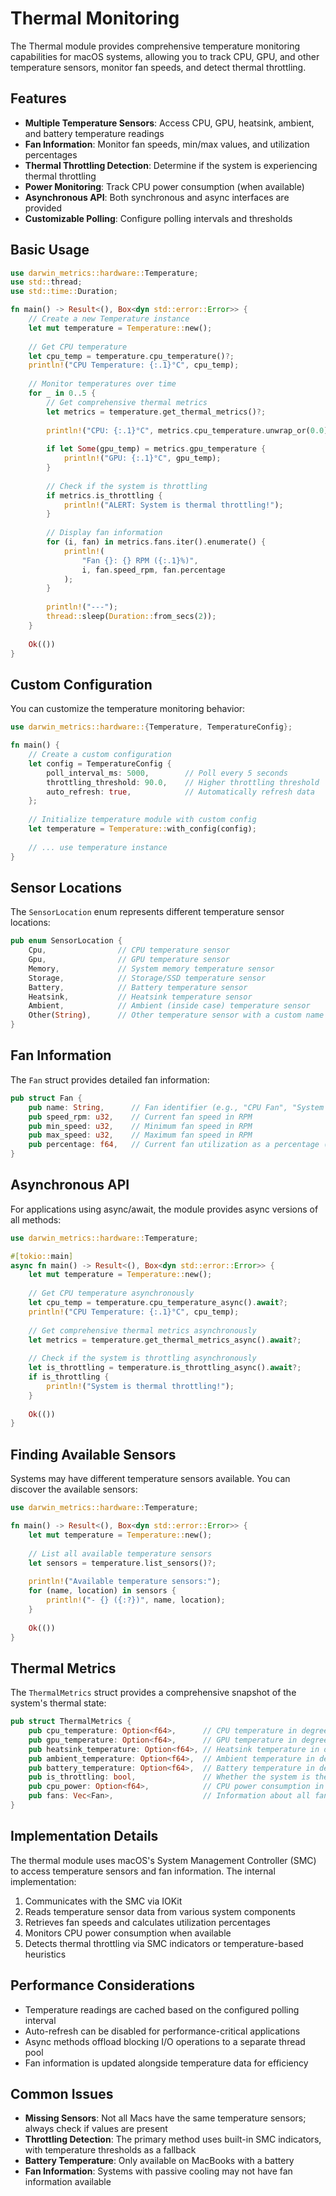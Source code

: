 # Thermal Monitoring

The Thermal module provides comprehensive temperature monitoring capabilities for macOS systems, allowing you to track CPU, GPU, and other temperature sensors, monitor fan speeds, and detect thermal throttling.

## Features

- **Multiple Temperature Sensors**: Access CPU, GPU, heatsink, ambient, and battery temperature readings
- **Fan Information**: Monitor fan speeds, min/max values, and utilization percentages
- **Thermal Throttling Detection**: Determine if the system is experiencing thermal throttling
- **Power Monitoring**: Track CPU power consumption (when available)
- **Asynchronous API**: Both synchronous and async interfaces are provided
- **Customizable Polling**: Configure polling intervals and thresholds

## Basic Usage

```rust
use darwin_metrics::hardware::Temperature;
use std::thread;
use std::time::Duration;

fn main() -> Result<(), Box<dyn std::error::Error>> {
    // Create a new Temperature instance
    let mut temperature = Temperature::new();
    
    // Get CPU temperature
    let cpu_temp = temperature.cpu_temperature()?;
    println!("CPU Temperature: {:.1}°C", cpu_temp);
    
    // Monitor temperatures over time
    for _ in 0..5 {
        // Get comprehensive thermal metrics
        let metrics = temperature.get_thermal_metrics()?;
        
        println!("CPU: {:.1}°C", metrics.cpu_temperature.unwrap_or(0.0));
        
        if let Some(gpu_temp) = metrics.gpu_temperature {
            println!("GPU: {:.1}°C", gpu_temp);
        }
        
        // Check if the system is throttling
        if metrics.is_throttling {
            println!("ALERT: System is thermal throttling!");
        }
        
        // Display fan information
        for (i, fan) in metrics.fans.iter().enumerate() {
            println!(
                "Fan {}: {} RPM ({:.1}%)",
                i, fan.speed_rpm, fan.percentage
            );
        }
        
        println!("---");
        thread::sleep(Duration::from_secs(2));
    }
    
    Ok(())
}
```

## Custom Configuration

You can customize the temperature monitoring behavior:

```rust
use darwin_metrics::hardware::{Temperature, TemperatureConfig};

fn main() {
    // Create a custom configuration
    let config = TemperatureConfig {
        poll_interval_ms: 5000,        // Poll every 5 seconds
        throttling_threshold: 90.0,    // Higher throttling threshold
        auto_refresh: true,            // Automatically refresh data
    };
    
    // Initialize temperature module with custom config
    let temperature = Temperature::with_config(config);
    
    // ... use temperature instance
}
```

## Sensor Locations

The `SensorLocation` enum represents different temperature sensor locations:

```rust
pub enum SensorLocation {
    Cpu,                // CPU temperature sensor
    Gpu,                // GPU temperature sensor
    Memory,             // System memory temperature sensor
    Storage,            // Storage/SSD temperature sensor
    Battery,            // Battery temperature sensor
    Heatsink,           // Heatsink temperature sensor
    Ambient,            // Ambient (inside case) temperature sensor
    Other(String),      // Other temperature sensor with a custom name
}
```

## Fan Information

The `Fan` struct provides detailed fan information:

```rust
pub struct Fan {
    pub name: String,      // Fan identifier (e.g., "CPU Fan", "System Fan")
    pub speed_rpm: u32,    // Current fan speed in RPM
    pub min_speed: u32,    // Minimum fan speed in RPM
    pub max_speed: u32,    // Maximum fan speed in RPM
    pub percentage: f64,   // Current fan utilization as a percentage (0-100%)
}
```

## Asynchronous API

For applications using async/await, the module provides async versions of all methods:

```rust
use darwin_metrics::hardware::Temperature;

#[tokio::main]
async fn main() -> Result<(), Box<dyn std::error::Error>> {
    let mut temperature = Temperature::new();
    
    // Get CPU temperature asynchronously
    let cpu_temp = temperature.cpu_temperature_async().await?;
    println!("CPU Temperature: {:.1}°C", cpu_temp);
    
    // Get comprehensive thermal metrics asynchronously
    let metrics = temperature.get_thermal_metrics_async().await?;
    
    // Check if the system is throttling asynchronously
    let is_throttling = temperature.is_throttling_async().await?;
    if is_throttling {
        println!("System is thermal throttling!");
    }
    
    Ok(())
}
```

## Finding Available Sensors

Systems may have different temperature sensors available. You can discover the available sensors:

```rust
use darwin_metrics::hardware::Temperature;

fn main() -> Result<(), Box<dyn std::error::Error>> {
    let mut temperature = Temperature::new();
    
    // List all available temperature sensors
    let sensors = temperature.list_sensors()?;
    
    println!("Available temperature sensors:");
    for (name, location) in sensors {
        println!("- {} ({:?})", name, location);
    }
    
    Ok(())
}
```

## Thermal Metrics

The `ThermalMetrics` struct provides a comprehensive snapshot of the system's thermal state:

```rust
pub struct ThermalMetrics {
    pub cpu_temperature: Option<f64>,      // CPU temperature in degrees Celsius
    pub gpu_temperature: Option<f64>,      // GPU temperature in degrees Celsius
    pub heatsink_temperature: Option<f64>, // Heatsink temperature in degrees Celsius
    pub ambient_temperature: Option<f64>,  // Ambient temperature in degrees Celsius
    pub battery_temperature: Option<f64>,  // Battery temperature in degrees Celsius
    pub is_throttling: bool,               // Whether the system is thermal throttling
    pub cpu_power: Option<f64>,            // CPU power consumption in watts
    pub fans: Vec<Fan>,                    // Information about all fans
}
```

## Implementation Details

The thermal module uses macOS's System Management Controller (SMC) to access temperature sensors and fan information. The internal implementation:

1. Communicates with the SMC via IOKit
2. Reads temperature sensor data from various system components
3. Retrieves fan speeds and calculates utilization percentages
4. Monitors CPU power consumption when available
5. Detects thermal throttling via SMC indicators or temperature-based heuristics

## Performance Considerations

- Temperature readings are cached based on the configured polling interval
- Auto-refresh can be disabled for performance-critical applications
- Async methods offload blocking I/O operations to a separate thread pool
- Fan information is updated alongside temperature data for efficiency

## Common Issues

- **Missing Sensors**: Not all Macs have the same temperature sensors; always check if values are present
- **Throttling Detection**: The primary method uses built-in SMC indicators, with temperature thresholds as a fallback
- **Battery Temperature**: Only available on MacBooks with a battery
- **Fan Information**: Systems with passive cooling may not have fan information available